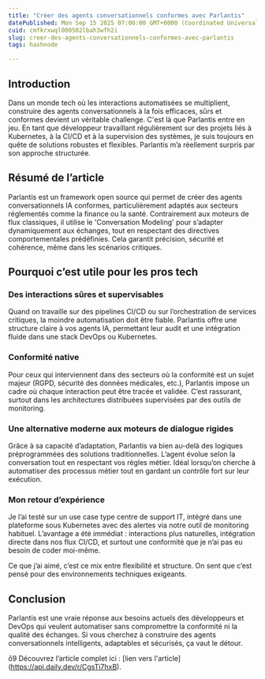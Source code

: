 ```yaml
---
title: "Créer des agents conversationnels conformes avec Parlantis"
datePublished: Mon Sep 15 2025 07:00:00 GMT+0000 (Coordinated Universal Time)
cuid: cmfkrxwql000502lbah3wfh2i
slug: creer-des-agents-conversationnels-conformes-avec-parlantis
tags: hashnode

---
```


## Introduction

Dans un monde tech où les interactions automatisées se multiplient, construire des agents conversationnels à la fois efficaces, sûrs et conformes devient un véritable challenge. C'est là que Parlantis entre en jeu. En tant que développeur travaillant régulièrement sur des projets liés à Kubernetes, à la CI/CD et à la supervision des systèmes, je suis toujours en quête de solutions robustes et flexibles. Parlantis m’a réellement surpris par son approche structurée.

## Résumé de l’article

Parlantis est un framework open source qui permet de créer des agents conversationnels IA conformes, particulièrement adaptés aux secteurs réglementés comme la finance ou la santé. Contrairement aux moteurs de flux classiques, il utilise le 'Conversation Modeling' pour s’adapter dynamiquement aux échanges, tout en respectant des directives comportementales prédéfinies. Cela garantit précision, sécurité et cohérence, même dans les scénarios critiques.

## Pourquoi c’est utile pour les pros tech

### Des interactions sûres et supervisables

Quand on travaille sur des pipelines CI/CD ou sur l’orchestration de services critiques, la moindre automatisation doit être fiable. Parlantis offre une structure claire à vos agents IA, permettant leur audit et une intégration fluide dans une stack DevOps ou Kubernetes.

### Conformité native

Pour ceux qui interviennent dans des secteurs où la conformité est un sujet majeur (RGPD, sécurité des données médicales, etc.), Parlantis impose un cadre où chaque interaction peut être tracée et validée. C’est rassurant, surtout dans les architectures distribuées supervisées par des outils de monitoring.

### Une alternative moderne aux moteurs de dialogue rigides

Grâce à sa capacité d’adaptation, Parlantis va bien au-delà des logiques préprogrammées des solutions traditionnelles. L’agent évolue selon la conversation tout en respectant vos règles métier. Idéal lorsqu’on cherche à automatiser des processus métier tout en gardant un contrôle fort sur leur exécution.

### Mon retour d’expérience

Je l’ai testé sur un use case type centre de support IT, intégré dans une plateforme sous Kubernetes avec des alertes via notre outil de monitoring habituel. L’avantage a été immédiat : interactions plus naturelles, intégration directe dans nos flux CI/CD, et surtout une conformité que je n’ai pas eu besoin de coder moi-même.

Ce que j’ai aimé, c’est ce mix entre flexibilité et structure. On sent que c’est pensé pour des environnements techniques exigeants.

## Conclusion

Parlantis est une vraie réponse aux besoins actuels des développeurs et DevOps qui veulent automatiser sans compromettre la conformité ni la qualité des échanges. Si vous cherchez à construire des agents conversationnels intelligents, adaptables et sécurisés, ça vaut le détour.

ὄ9 Découvrez l’article complet ici : \[lien vers l'article\](https://api.daily.dev/r/CgsTi7hxB).